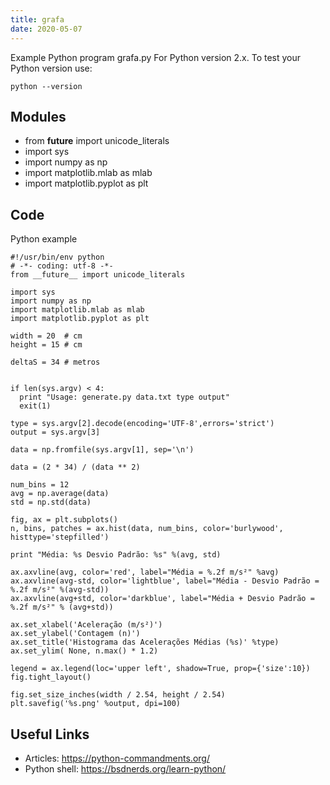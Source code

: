 ```yaml
---
title: grafa
date: 2020-05-07
---
```

Example Python program grafa.py
For Python version 2.x.
To test your Python version use:

    python --version

## Modules

* from __future__ import unicode_literals
* import sys
* import numpy as np
* import matplotlib.mlab as mlab
* import matplotlib.pyplot as plt

## Code

Python example

    #!/usr/bin/env python
    # -*- coding: utf-8 -*-
    from __future__ import unicode_literals
    
    import sys
    import numpy as np
    import matplotlib.mlab as mlab
    import matplotlib.pyplot as plt
    
    width = 20  # cm
    height = 15 # cm
    
    deltaS = 34 # metros
    
    
    if len(sys.argv) < 4:
      print "Usage: generate.py data.txt type output"
      exit(1)
    
    type = sys.argv[2].decode(encoding='UTF-8',errors='strict')
    output = sys.argv[3]
    
    data = np.fromfile(sys.argv[1], sep='\n')
    
    data = (2 * 34) / (data ** 2)
    
    num_bins = 12
    avg = np.average(data)
    std = np.std(data)
    
    fig, ax = plt.subplots()
    n, bins, patches = ax.hist(data, num_bins, color='burlywood', histtype='stepfilled')
    
    print "Média: %s Desvio Padrão: %s" %(avg, std)
    
    ax.axvline(avg, color='red', label="Média = %.2f m/s²" %avg)
    ax.axvline(avg-std, color='lightblue', label="Média - Desvio Padrão = %.2f m/s²" %(avg-std))
    ax.axvline(avg+std, color='darkblue', label="Média + Desvio Padrão = %.2f m/s²" % (avg+std))
    
    ax.set_xlabel('Aceleração (m/s²)')
    ax.set_ylabel('Contagem (n)')
    ax.set_title('Histograma das Acelerações Médias (%s)' %type)
    ax.set_ylim( None, n.max() * 1.2)
    
    legend = ax.legend(loc='upper left', shadow=True, prop={'size':10})
    fig.tight_layout()
    
    fig.set_size_inches(width / 2.54, height / 2.54)
    plt.savefig('%s.png' %output, dpi=100)

## Useful Links

- Articles: https://python-commandments.org/
- Python shell: https://bsdnerds.org/learn-python/

